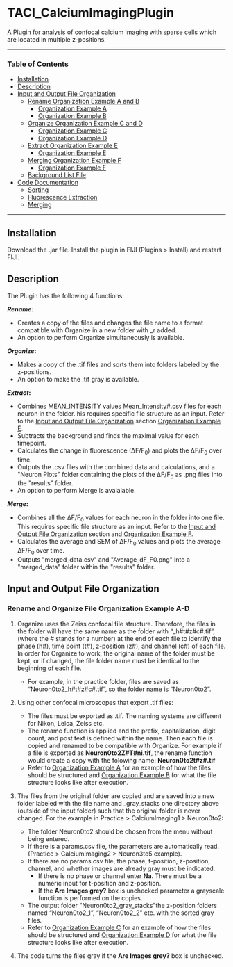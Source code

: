 # TACI_CalciumImagingPlugin
A Plugin for analysis of confocal calcium imaging with sparse cells which are located in multiple z-positions.

---

### Table of Contents

- [Installation](#installation)
- [Description](#description)
- [Input and Output File Organization](#input-and-output-file-organization)
	- [Rename Organization Example A and B](#sorting-organization-example-a-and-b)
		- [Organization Example A](#organization-example-a)	
		- [Organization Example B](#organization-example-b) 	
	- [Organize Organization Example C and D](#fluorescence-extraction-organization-example-c-and-d)
		- [Organization Example C](#organization-example-c)
		- [Organization Example D](#organization-example-d)
	- [Extract Organization Example E](#merging-organization-example-e)
		- [Organization Example E](#organization-example-e)
	- [Merging Organization Example F](#merging-organization-example-f)
		- [Organization Example F](#organization-example-f)
	- [Background List File](#background-list-file)
- [Code Documentation](#code-documentation)
	- [Sorting](#sorting)
	- [Fluorescence Extraction](#fluorescence-extraction)
	- [Merging](#merging)

---
## Installation
Download the .jar file. Install the plugin in FIJI (Plugins > Install) and restart FIJI. 

## Description
The Plugin has the following 4 functions:

***Rename*:**
- Creates a copy of the files and changes the file name to a format compatible with Organize in a new folder with _r added. 
- An option to perform Organize simultaneously is available.

***Organize*:**
- Makes a copy of the .tif files and sorts them into folders labeled by the z-positions. 
- An option to make the .tif gray is available.

***Extract*:**
- Combines MEAN_INTENSITY values Mean_Intensity#.csv files for each neuron in the folder. his requires specific file structure as an input. Refer to the [Input and Output File Organization](#input-and-output-file-organization) section [Organization Example E](#organization-example-E).
- Subtracts the background and finds the maximal value for each timepoint. 
- Calculates the change in fluorescence (∆F/F<sub>0</sub>) and plots the ∆F/F<sub>0</sub> over time.
- Outputs the .csv files with the combined data and calculations, and a "Neuron Plots" folder containing the plots of the ∆F/F<sub>0</sub> as .png files into the "results" folder.
- An option to perform Merge is avaialable. 

***Merge*:**
- Combines all the ∆F/F<sub>0</sub> values for each neuron in the folder into one file. This requires specific file structure as an input. Refer to the [Input and Output File Organization](#input-and-output-file-organization) section and [Organization Example F](#organization-example-F).
- Calculates the average and SEM of ∆F/F<sub>0</sub> values and plots the average ∆F/F<sub>0</sub> over time.
- Outputs "merged_data.csv" and "Average_dF_F0.png" into a "merged_data" folder within the "results" folder. 

## Input and Output File Organization
### Rename and Organize File Organization Example A-D

1) Organize uses the Zeiss confocal file structure. Therefore, the files in the folder will have the same name as the folder with “_h#t#z#c#.tif”, (where the # stands for a number) at the end of each file to identify the phase (h#), time point (t#), z-position (z#), and channel (c#) of each file. In order for Organize to work, the original name of the folder must be kept, or if changed, the file folder name must be identical to the beginning of each file.
	- For example, in the practice folder, files are saved as “Neuron0to2_h#t#z#c#.tif”, so the folder name is “Neuron0to2”.
  
2) Using other confocal microscopes that export .tif files:
	- The files must be exported as .tif. The naming systems are different for Nikon, Leica, Zeiss etc. 
	- The rename function is applied and the prefix, capitalization, digit count, and post text is defined within the name. Then each file is copied and renamed to be compatible with Organize. For example if a file is exported as **Neuron0to2Z#T#ni.tif**, the rename function would create a copy with the folowing name: **Neuron0to2t#z#.tif** 
	- Refer to [Organization Example A](#organization-example-a) for an example of how the files should be structured and [Organization Example B](#organization-example-b) for what the file structure looks like after execution.
	
3) The files from the original folder are copied and are saved into a new folder labeled with the file name and _gray_stacks one directory above (outside of the input folder) such that the original folder is never changed. For the example in Practice > CalciumImaging1 > Neuron0to2:
	- The folder Neuron0to2 should be chosen from the menu without being entered.
	- If there is a params.csv file, the parameters are automatically read. (Practice > CalciumImaging2 > Neuron3to5 example). 
	- If there are no params.csv file, the phase, t-position, z-position, channel, and whether images are already gray must be indicated.
		- If there is no phase or channel enter **Na**. There must be a numeric input for t-position and z-position. 
		- If the **Are Images grey?** box is unchecked parameter a grayscale function is performed on the copies.
	- The output folder "Neuron0to2_gray_stacks"the z-position folders named “Neuron0to2_1”, “Neuron0to2_2” etc. with the sorted gray files.
	- Refer to [Organization Example C](#organization-example-c) for an example of how the files should be structured and [Organization Example D](#organization-example-d) for what the file structure looks like after execution.
	
4) The code turns the files gray if the **Are Images grey?** box is unchecked. 


